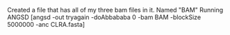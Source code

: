 Created a file that has all of my three bam files in it. Named "BAM"
Running ANGSD 
[angsd -out tryagain -doAbbababa 0 -bam BAM -blockSize 5000000 -anc CLRA.fasta]
